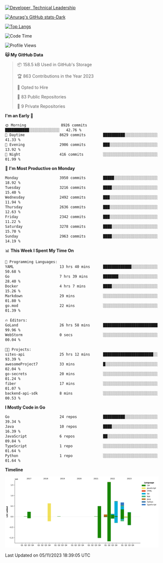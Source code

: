 <div>
  <a href="https://www.linkedin.com/in/arielpineiro/" target="_blank" rel="nofollow noopener noreferrer">
    <img src="https://img.shields.io/badge/-LinkedIn-%230077B5?style=for-the-badge&logo=linkedin&logoColor=white" alt="Developer, Technical Leadership" title="Ariel Piñeiro">
  </a>
</div>

[![Anurag's GitHub stats-Dark](https://github-readme-stats.vercel.app/api?username=arielsrv&show_icons=true&theme=dark#gh-dark-mode-only)](https://github.com/anuraghazra/github-readme-stats#gh-dark-mode-only)

[![Top Langs](https://github-readme-stats.vercel.app/api/top-langs/?username=arielsrv&layout=compact&langs_count=10&theme=dark#gh-dark-mode-only)](https://github.com/anuraghazra/github-readme-stats&theme=dark#gh-dark-mode-only)

<!--START_SECTION:waka-->
![Code Time](http://img.shields.io/badge/Code%20Time-252%20hrs%2036%20mins-blue)

![Profile Views](http://img.shields.io/badge/Profile%20Views-1-blue)

**🐱 My GitHub Data** 

> 📦 158.5 kB Used in GitHub's Storage 
 > 
> 🏆 863 Contributions in the Year 2023
 > 
> 💼 Opted to Hire
 > 
> 📜 83 Public Repositories 
 > 
> 🔑 9 Private Repositories 
 > 
**I'm an Early 🐤** 

```text
🌞 Morning                8926 commits        ███████████░░░░░░░░░░░░░░   42.76 % 
🌆 Daytime                8629 commits        ██████████░░░░░░░░░░░░░░░   41.33 % 
🌃 Evening                2906 commits        ███░░░░░░░░░░░░░░░░░░░░░░   13.92 % 
🌙 Night                  416 commits         ░░░░░░░░░░░░░░░░░░░░░░░░░   01.99 % 
```
📅 **I'm Most Productive on Monday** 

```text
Monday                   3950 commits        █████░░░░░░░░░░░░░░░░░░░░   18.92 % 
Tuesday                  3216 commits        ████░░░░░░░░░░░░░░░░░░░░░   15.40 % 
Wednesday                2492 commits        ███░░░░░░░░░░░░░░░░░░░░░░   11.94 % 
Thursday                 2636 commits        ███░░░░░░░░░░░░░░░░░░░░░░   12.63 % 
Friday                   2342 commits        ███░░░░░░░░░░░░░░░░░░░░░░   11.22 % 
Saturday                 3278 commits        ████░░░░░░░░░░░░░░░░░░░░░   15.70 % 
Sunday                   2963 commits        ████░░░░░░░░░░░░░░░░░░░░░   14.19 % 
```


📊 **This Week I Spent My Time On** 

```text
💬 Programming Languages: 
YAML                     13 hrs 40 mins      █████████████░░░░░░░░░░░░   50.68 % 
Go                       7 hrs 39 mins       ███████░░░░░░░░░░░░░░░░░░   28.40 % 
Docker                   4 hrs 7 mins        ████░░░░░░░░░░░░░░░░░░░░░   15.26 % 
Markdown                 29 mins             ░░░░░░░░░░░░░░░░░░░░░░░░░   01.80 % 
go.mod                   22 mins             ░░░░░░░░░░░░░░░░░░░░░░░░░   01.39 % 

🔥 Editors: 
GoLand                   26 hrs 58 mins      █████████████████████████   99.96 % 
WebStorm                 0 secs              ░░░░░░░░░░░░░░░░░░░░░░░░░   00.04 % 

🐱‍💻 Projects: 
sites-api                25 hrs 12 mins      ███████████████████████░░   93.39 % 
awesomeProject7          33 mins             █░░░░░░░░░░░░░░░░░░░░░░░░   02.04 % 
go-secrets               20 mins             ░░░░░░░░░░░░░░░░░░░░░░░░░   01.24 % 
fiber                    17 mins             ░░░░░░░░░░░░░░░░░░░░░░░░░   01.07 % 
backend-api-sdk          8 mins              ░░░░░░░░░░░░░░░░░░░░░░░░░   00.53 % 
```

**I Mostly Code in Go** 

```text
Go                       24 repos            ██████████░░░░░░░░░░░░░░░   39.34 % 
Java                     10 repos            ████░░░░░░░░░░░░░░░░░░░░░   16.39 % 
JavaScript               6 repos             ██░░░░░░░░░░░░░░░░░░░░░░░   09.84 % 
TypeScript               1 repo              ░░░░░░░░░░░░░░░░░░░░░░░░░   01.64 % 
Python                   1 repo              ░░░░░░░░░░░░░░░░░░░░░░░░░   01.64 % 
```



**Timeline**

![Lines of Code chart](https://raw.githubusercontent.com/arielsrv/arielsrv/main/assets/bar_graph.png)


 Last Updated on 05/11/2023 18:39:05 UTC
<!--END_SECTION:waka-->
